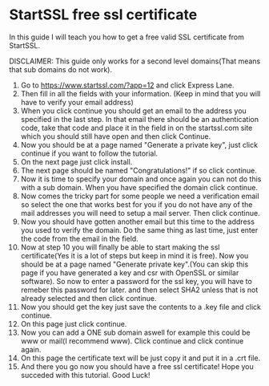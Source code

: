 # StartSSL free ssl certificate
In this guide I will teach you how to get a free valid SSL certificate from StartSSL.

DISCLAIMER: This guide only works for a second level domains(That means that sub domains do not work).

1. Go to https://www.startssl.com/?app=12 and click Express Lane.
2.  Then fill in all the fields with your information. (Keep in mind that you will have to verify your email address)
3.  When you click continue you should get an email to the address you specified in the last step. In that email there should be an authentication code, take that code and place it in the field in on the startssl.com site which you should still have open and then click Continue.
4. Now you should be at a page named "Generate a private key", just click continue if you want to follow the tutorial.
5. On the next page just click install.
6. The next page should be named "Congratulations!" if so click continue.
7. Now it is time to specify your domain and once again you can not do this with a sub domain. When you have specified the domain click continue.
8. Now comes the tricky part for some people we need a verification email so select the one that works best for you if you do not have any of the mail addresses you will need to setup a mail server. Then click continue.
9. Now you should have gotten another email but this time to the address you used to verify the domain. Do the same thing as last time, just enter the code from the email in the field.
10. Now at step 10 you will finally be able to start making the ssl certificate(Yes it is a lot of steps but keep in mind it is free). Now you should be at a page named "Generate private key".(You can skip this page if you have generated a key and csr with OpenSSL or similar software). So now to enter a password for the ssl key, you will have to remeber this password for later. and then select SHA2 unless that is not already selected and then click continue.
11. Now you should get the key just save the contents to a .key file and click continue.
12. On this page just click continue.
13. Now you can add a ONE sub domain aswell for example this could be www or mail(I recommend www). Click continue and click continue again.
14. On this page the certificate text will be just copy it and put it in a .crt file.
15. And there you go now you should have a free ssl certificate! Hope you succeded with this tutorial. Good Luck!
